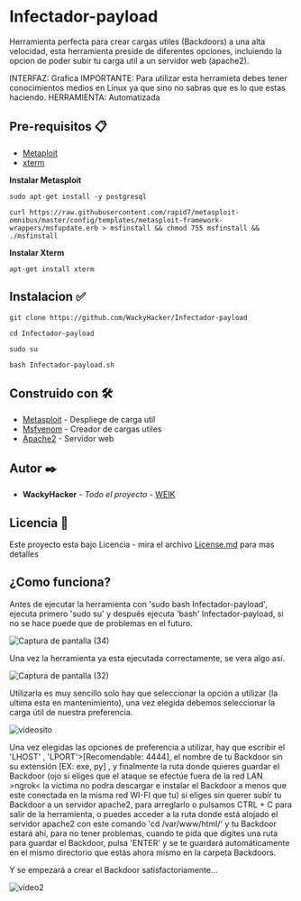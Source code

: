 # Infectador-payload
Herramienta perfecta para crear cargas utiles (Backdoors) a una alta velocidad, esta herramienta preside de diferentes opciones, incluiendo la opcion de poder subir tu carga util a un servidor web (apache2).

INTERFAZ: Grafica
IMPORTANTE: Para utilizar esta herramieta debes tener conocimientos medios en Linux ya que sino no sabras que es lo que estas haciendo.
HERRAMIENTA: Automatizada

## Pre-requisitos 📋

* [Metaploit](http://www.dropwizard.io/1.0.2/docs/) 
* [xterm](http://www.dropwizard.io/1.0.2/docs/) 

**Instalar Metasploit**
```
sudo apt-get install -y postgresql
```
```
curl https://raw.githubusercontent.com/rapid7/metasploit-omnibus/master/config/templates/metasploit-framework-wrappers/msfupdate.erb > msfinstall && chmod 755 msfinstall && ./msfinstall
```
**Instalar Xterm**
```
apt-get install xterm 
```
## Instalacion ✅
```
git clone https://github.com/WackyHacker/Infectador-payload
```
```
cd Infectador-payload 
```
```
sudo su
```
```
bash Infectador-payload.sh
```

## Construido con 🛠️

* [Metasploit](https://www.metasploit.com/) - Despliege de carga util
* [Msfvenom](https://www.metasploit.com/) - Creador de cargas utiles
* [Apache2](https://httpd.apache.org/) - Servidor web

## Autor ✒️

* **WackyHacker** - *Todo el proyecto* - [WEIK](https://github.com/WackyHacker)

## Licencia 📄

Este proyecto esta bajo Licencia - mira el archivo [License.md](https://github.com/WackyHacker/Infectador-payload/blob/master/License.md) para mas detalles

## ¿Como funciona?

Antes de ejecutar la herramienta con 'sudo bash Infectador-payload', ejecuta primero 'sudo su' y después ejecuta 'bash' Infectador-payload, si no se hace puede que de problemas en el futuro.


![Captura de pantalla (34)](https://user-images.githubusercontent.com/69093629/104134506-41d4f600-538a-11eb-8aff-79a331979e98.png)


Una vez la herramienta ya esta ejecutada correctamente, se vera algo asi.


![Captura de pantalla (32)](https://user-images.githubusercontent.com/69093629/104134712-c5431700-538b-11eb-8f40-816c6b25a571.png)


Utilizarla es muy sencillo solo hay que seleccionar la opción a utilizar (la ultima esta en mantenimiento), una vez elegida debemos seleccionar la carga útil de nuestra preferencia.

![videosito](https://user-images.githubusercontent.com/69093629/104136758-66d06580-5398-11eb-9526-58302e9f286b.gif)

Una vez elegidas las opciones de preferencia a utilizar, hay que escribir el 'LHOST' , 'LPORT'>[Recomendable: 4444], el nombre de tu Backdoor sin su extensión [EX: exe, py] , y finalmente la ruta donde quieres guardar el Backdoor (ojo si eliges que el ataque se efectúe fuera de la red LAN >ngrok< la víctima no podra descargar e instalar el Backdoor a menos que este conectada en la misma red WI-FI que tu) si eliges sin querer subir tu Backdoor a un servidor apache2, para arreglarlo o pulsamos CTRL + C para salir de la herramienta, o puedes acceder a la ruta donde está alojado el servidor apache2 con este comando 'cd /var/www/html/' y tu Backdoor estará ahí, para no tener problemas, cuando te pida que digites una ruta para guardar el Backdoor, pulsa 'ENTER' y se te guardará automáticamente en el mismo directorio que estás ahora mismo en la carpeta Backdoors.


Y se empezará a crear el Backdoor satisfactoriamente...

![video2](https://user-images.githubusercontent.com/69093629/104136537-2cb29400-5397-11eb-8d1d-3ffdea3bd598.gif)

